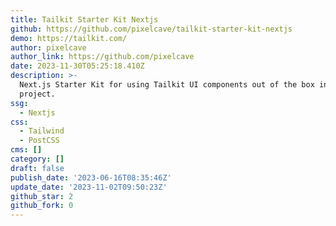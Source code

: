 ```yaml
---
title: Tailkit Starter Kit Nextjs
github: https://github.com/pixelcave/tailkit-starter-kit-nextjs
demo: https://tailkit.com/
author: pixelcave
author_link: https://github.com/pixelcave
date: 2023-11-30T05:25:18.410Z
description: >-
  Next.js Starter Kit for using Tailkit UI components out of the box in your
  project.
ssg:
  - Nextjs
css:
  - Tailwind
  - PostCSS
cms: []
category: []
draft: false
publish_date: '2023-06-16T08:35:46Z'
update_date: '2023-11-02T09:50:23Z'
github_star: 2
github_fork: 0
---
```

